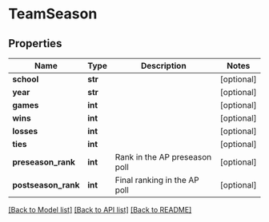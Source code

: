 # TeamSeason

## Properties
Name | Type | Description | Notes
------------ | ------------- | ------------- | -------------
**school** | **str** |  | [optional] 
**year** | **str** |  | [optional] 
**games** | **int** |  | [optional] 
**wins** | **int** |  | [optional] 
**losses** | **int** |  | [optional] 
**ties** | **int** |  | [optional] 
**preseason_rank** | **int** | Rank in the AP preseason poll | [optional] 
**postseason_rank** | **int** | Final ranking in the AP poll | [optional] 

[[Back to Model list]](../README.md#documentation-for-models) [[Back to API list]](../README.md#documentation-for-api-endpoints) [[Back to README]](../README.md)


